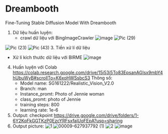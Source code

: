 # Dreambooth
Fine-Tuning Stable Diffusion Model With Dreambooth

1. Dữ liệu huấn luyện:
   - crawl dữ liệu với BingImageCrawler
   ![image](https://github.com/LiZi310702/Dreambooth/assets/119061458/c2f39a0b-247d-4a90-b095-d3ec61e9a5a1)
![Pic (29)](https://github.com/LiZi310702/Dreambooth/assets/119061458/98a2557c-5d93-4803-96c0-aab73a024d0b)

![Pic (23)](https://github.com/LiZi310702/Dreambooth/assets/119061458/f6d08d13-c351-4dd2-91c1-83498f2506a4)
![Pic (43)](https://github.com/LiZi310702/Dreambooth/assets/119061458/3a8c8307-de22-418a-818a-57dbd3944afe)
3. Tiền xử lí dữ liệu
   - Xử lí kích thước dữ liệu với BIRME
     ![image](https://github.com/LiZi310702/Dreambooth/assets/119061458/d0346a65-29e2-4052-a852-3e4a0cd063a6)

4. Huấn luyện với Colab
   https://colab.research.google.com/drive/15i53i5To83EpsanAGIsx9mbY4hUbuWyB#scrollTo=K6xoHWSsbcS3
   Thông số:
   + Model name: SG161222/Realistic_Vision_V2.0
   + Branch: man
   + Instance_promt: Photo of Jennie woman
   + class_promt: photo of Jennie
   + training steps: 800
   + learning rate: 1e-6
6. Output: checkpoint
   https://drive.google.com/drive/folders/1-6Y2KqFkGGTKzP0EzcYRFsxfaiUqFEpA?usp=sharing
7. Output picture:
   ![1](https://github.com/LiZi310702/Dreambooth/assets/119061458/2ddf6814-cbd1-4c6b-961e-ccf48ce7c8f7)
   ![00009-627937792 (1)](https://github.com/LiZi310702/Dreambooth/assets/119061458/099168c8-9f6b-439c-aef6-1b288b3e1698)
   ![2](https://github.com/LiZi310702/Dreambooth/assets/119061458/ea3f1dbc-b0dd-4097-bd61-ed554e4253a7)
   ![image](https://github.com/LiZi310702/Dreambooth/assets/119061458/43ca8065-1f1f-4e42-9cdf-1c27980035cc)
